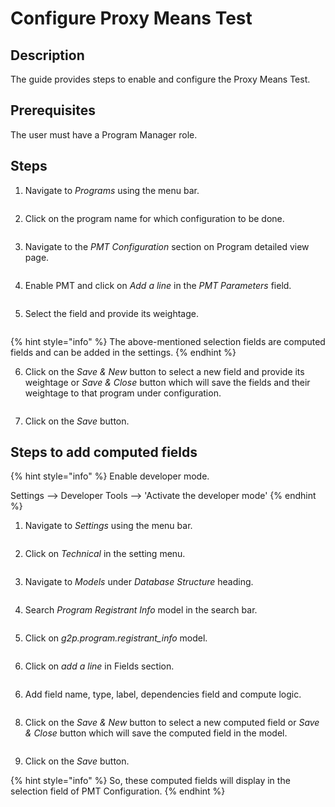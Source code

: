 # Configure Proxy Means Test

## Description

The guide provides steps to enable and configure the Proxy Means Test.

## Prerequisites

The user must have a Program Manager role.

## Steps

1. Navigate to _Programs_ using the menu bar.

<figure><img src="../../../../.gitbook/assets/programs.png" alt=""><figcaption></figcaption></figure>

2. Click on the program name for which configuration to be done.

<figure><img src="../../../../.gitbook/assets/program-list-view-page.png" alt=""><figcaption></figcaption></figure>

3. Navigate to the _PMT_ _Configuration_ section on Program detailed view page.

<figure><img src="../../../../.gitbook/assets/Screenshot from 2023-04-23 20-55-37.png" alt=""><figcaption></figcaption></figure>

4. Enable PMT and click on _Add a line_ in the _PMT Parameters_ field.

<figure><img src="../../../../.gitbook/assets/Screenshot from 2023-04-23 20-50-30.png" alt=""><figcaption></figcaption></figure>

5. Select the field and provide its weightage.

<figure><img src="../../../../.gitbook/assets/Screenshot from 2023-04-23 22-53-00.png" alt=""><figcaption></figcaption></figure>

{% hint style="info" %}
The above-mentioned selection fields are computed fields and can be added in the settings.
{% endhint %}

6. Click on the _Save & New_ button to select a new field and provide its weightage or _Save & Close_ button which will save the fields and their weightage to that program under configuration.

<figure><img src="../../../../.gitbook/assets/Screenshot from 2023-04-23 21-47-14.png" alt=""><figcaption></figcaption></figure>

7. Click on the _Save_ button.

## Steps to add computed fields

{% hint style="info" %}
Enable developer mode.

Settings --> Developer Tools --> 'Activate the developer mode'
{% endhint %}

1. Navigate to _Settings_ using the menu bar.

<figure><img src="../../../../.gitbook/assets/Screenshot from 2023-04-23 22-11-10.png" alt=""><figcaption></figcaption></figure>

2. Click on _Technical_ in the setting menu.

<figure><img src="../../../../.gitbook/assets/settings-technical.png" alt=""><figcaption></figcaption></figure>

3. Navigate to _Models_ under _Database Structure_ heading.

<figure><img src="../../../../.gitbook/assets/Screenshot from 2023-04-23 22-18-38.png" alt=""><figcaption></figcaption></figure>

4. Search _Program Registrant Info_ model in the search bar.

<figure><img src="../../../../.gitbook/assets/Screenshot from 2023-04-23 22-23-20.png" alt=""><figcaption></figcaption></figure>

5. Click on _g2p.program.registrant\_info_ model.

<figure><img src="../../../../.gitbook/assets/Screenshot from 2023-04-23 22-26-46.png" alt=""><figcaption></figcaption></figure>

6. Click on _add a line_ in Fields section.

<figure><img src="../../../../.gitbook/assets/Screenshot from 2023-04-23 22-41-00.png" alt=""><figcaption></figcaption></figure>

6. Add field name, type, label, dependencies field and compute logic.

<figure><img src="../../../../.gitbook/assets/Screenshot from 2023-04-03 15-34-42.png" alt=""><figcaption></figcaption></figure>

8. Click on the _Save & New_ button to select a new computed field or _Save & Close_ button which will save the computed field in the model.

<figure><img src="../../../../.gitbook/assets/Screenshot from 2023-04-23 22-42-19.png" alt=""><figcaption></figcaption></figure>

9. Click on the _Save_ button.

{% hint style="info" %}
So, these computed fields will display in the selection field of PMT Configuration.
{% endhint %}
